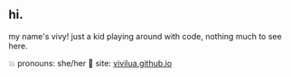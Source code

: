 ## hi.

my name's vivy! just a kid playing around with code, nothing much to see here.

💥 pronouns: she/her
🧡 site: [vivilua.github.io](https://vivilua.github.io)

<!--**vivilua/vivilua** is a ✨ _special_ ✨ repository because its `README.md` (this file) appears on your GitHub profile.
- 🔭 I’m currently working on ...
- 🌱 I’m currently learning ...
- 👯 I’m looking to collaborate on ...
- 🤔 I’m looking for help with ...
- 💬 Ask me about ...
- 📫 How to reach me: ...
- 😄 Pronouns: ...
- ⚡ Fun fact: ...
-->
